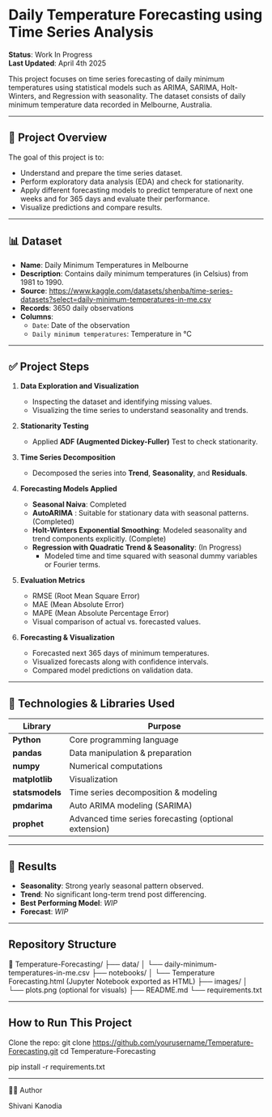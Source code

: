 
# Daily Temperature Forecasting using Time Series Analysis

**Status**: Work In Progress  
**Last Updated**: April 4th 2025

This project focuses on time series forecasting of daily minimum temperatures using statistical models such as ARIMA, SARIMA, Holt-Winters, and Regression with seasonality. The dataset consists of daily minimum temperature data recorded in Melbourne, Australia.

---

## 📂 Project Overview

The goal of this project is to:
- Understand and prepare the time series dataset.
- Perform exploratory data analysis (EDA) and check for stationarity.
- Apply different forecasting models to predict temperature of next one weeks and for 365 days and evaluate their performance.
- Visualize predictions and compare results.

---

## 📊 Dataset

- **Name**: Daily Minimum Temperatures in Melbourne
- **Description**: Contains daily minimum temperatures (in Celsius) from 1981 to 1990.
- **Source**: https://www.kaggle.com/datasets/shenba/time-series-datasets?select=daily-minimum-temperatures-in-me.csv
- **Records**: 3650 daily observations
- **Columns**:
  - `Date`: Date of the observation
  - `Daily minimum temperatures`: Temperature in °C

---

## ✅ Project Steps

1. **Data Exploration and Visualization**
   - Inspecting the dataset and identifying missing values.
   - Visualizing the time series to understand seasonality and trends.

2. **Stationarity Testing**
   - Applied **ADF (Augmented Dickey-Fuller)** Test to check stationarity.

3. **Time Series Decomposition**
   - Decomposed the series into **Trend**, **Seasonality**, and **Residuals**.

4. **Forecasting Models Applied**
   - **Seasonal Naiva**: Completed
   - **AutoARIMA** : Suitable for stationary data with seasonal patterns. (Completed) 
   - **Holt-Winters Exponential Smoothing**: Modeled seasonality and trend components explicitly. (Complete)
   - **Regression with Quadratic Trend & Seasonality**: (In Progress)
     - Modeled time and time squared with seasonal dummy variables or Fourier terms.

6. **Evaluation Metrics**
   - RMSE (Root Mean Square Error)
   - MAE (Mean Absolute Error)
   - MAPE (Mean Absolute Percentage Error)
   - Visual comparison of actual vs. forecasted values.

7. **Forecasting & Visualization**
   - Forecasted next 365 days of minimum temperatures.
   - Visualized forecasts along with confidence intervals.
   - Compared model predictions on validation data.

---

## 🔧 Technologies & Libraries Used

| Library        | Purpose                           |
|----------------|-----------------------------------|
| **Python**     | Core programming language        |
| **pandas**     | Data manipulation & preparation  |
| **numpy**      | Numerical computations           |
| **matplotlib** | Visualization                    |
| **statsmodels**| Time series decomposition & modeling |
| **pmdarima**   | Auto ARIMA modeling (SARIMA)     |
| **prophet**    | Advanced time series forecasting (optional extension) |

---

## 🚀 Results

- **Seasonality**: Strong yearly seasonal pattern observed.
- **Trend**: No significant long-term trend post differencing.
- **Best Performing Model**: *WIP*
- **Forecast**: *WIP*

---

## Repository Structure
📁 Temperature-Forecasting/ ├── data/ │ └── daily-minimum-temperatures-in-me.csv ├── notebooks/ │ └── Temperature Forecasting.html (Jupyter Notebook exported as HTML) ├── images/ │ └── plots.png (optional for visuals) ├── README.md └── requirements.txt

---

##  How to Run This Project

 Clone the repo:
   git clone https://github.com/yourusername/Temperature-Forecasting.git
   cd Temperature-Forecasting

   pip install -r requirements.txt

---

👨‍💻 Author

Shivani Kanodia




